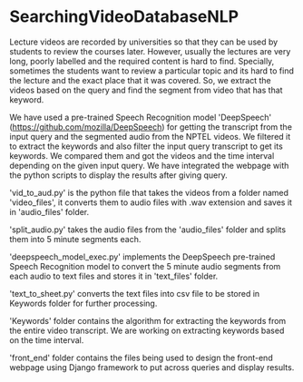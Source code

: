 # SearchingVideoDatabaseNLP

Lecture videos are recorded by universities so that they can be used by students to review the courses later. However, usually the lectures are very long, poorly labelled and the required content is hard to find. Specially, sometimes the students want to review a particular topic and its hard to find the lecture and the exact place that it was covered. So, we extract the videos based on the query and find the segment from video that has that keyword.

We have used a pre-trained Speech Recognition model 'DeepSpeech' (https://github.com/mozilla/DeepSpeech) for getting the transcript from the input query and the segmented audio from the NPTEL videos. We filtered it to extract the keywords and also filter the input query transcript to get its keywords. We compared them and got the videos and the time interval depending on the given input query. We have integrated the webpage with the python scripts to display the results after giving query.

'vid_to_aud.py' is the python file that takes the videos from a folder named 'video_files', it converts them to audio files with .wav extension and saves it in 'audio_files' folder.

'split_audio.py' takes the audio files from the 'audio_files' folder and splits them into 5 minute segments each.

'deepspeech_model_exec.py' implements the DeepSpeech pre-trained Speech Recognition model to convert the 5 minute audio segments from each audio to text files and stores it in 'text_files' folder.

'text_to_sheet.py' converts the text files into csv file to be stored in Keywords folder for further processing.

'Keywords' folder contains the algorithm for extracting the keywords from the entire video transcript. We are working on extracting keywords based on the time interval.

'front_end' folder contains the files being used to design the front-end webpage using Django framework to put across queries and display results.
